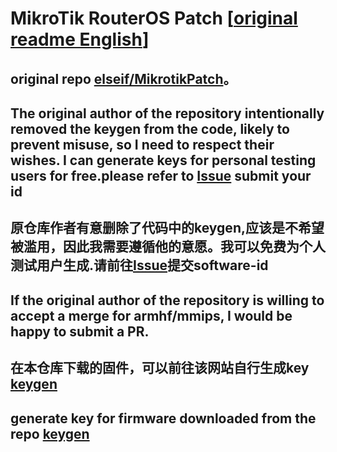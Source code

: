 # MikroTik RouterOS Patch  [[original readme English](README_EN.md)]

## original repo [elseif/MikrotikPatch](https://github.com/elseif/MikroTikPatch)。

## The original author of the repository intentionally removed the keygen from the code, likely to prevent misuse, so I need to respect their wishes. I can generate keys for personal testing users for free.please refer to [Issue](https://github.com/FUjr/MikroTikPatch/issues/1) submit your id

## 原仓库作者有意删除了代码中的keygen,应该是不希望被滥用，因此我需要遵循他的意愿。我可以免费为个人测试用户生成.请前往[Issue](https://github.com/FUjr/MikroTikPatch/issues/1)提交software-id


## If the original author of the repository is willing to accept a merge for armhf/mmips, I would be happy to submit a PR.

## 在本仓库下载的固件，可以前往该网站自行生成key [keygen](https://keygen.fjrcn.com/)
## generate key for firmware downloaded from the repo [keygen](https://keygen.fjrcn.com/)
